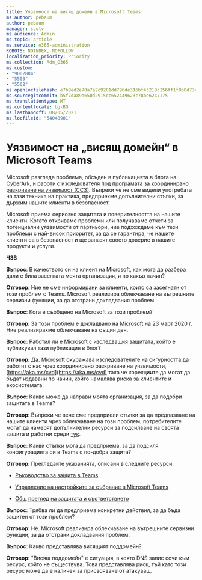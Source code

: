 ```yaml
---
title: Уязвимост на висящ домейн в Microsoft Teams
ms.author: pebaum
author: pebaum
manager: scotv
ms.audience: Admin
ms.topic: article
ms.service: o365-administration
ROBOTS: NOINDEX, NOFOLLOW
localization_priority: Priority
ms.collection: Adm_O365
ms.custom:
- "9002884"
- "5503"
- "5502"
ms.openlocfilehash: e7b9ed2e70a7a2c9281dd796de316bf43219c156ff1f0b8d734b428a482af4d6
ms.sourcegitcommit: b5f7da89a650d2915dc652449623c78be6247175
ms.translationtype: MT
ms.contentlocale: bg-BG
ms.lasthandoff: 08/05/2021
ms.locfileid: "54048901"
---
```

# <a name="microsoft-teams-dangling-domain-vulnerability"></a>Уязвимост на „висящ домейн“ в Microsoft Teams

Microsoft разгледа проблема, обсъден в публикацията в блога на CyberArk, и работи с изследователя под [програмата за координирано разкриване на уязвимост (ССЗ)](https://aka.ms/cvd). Въпреки че не сме видели употребата на тази техника на практика, предприехме допълнителни стъпки, за държим нашите клиенти в безопасност.

Microsoft приема сериозно защитата и поверителността на нашите клиенти. Когато откриваме проблеми или получаваме отчети за потенциални уязвимости от партньори, ние подхождаме към тези проблеми с най-висок приоритет, за да се гарантира, че нашите клиенти са в безопасност и ще запазят своето доверие в нашите продукти и услуги.

**ЧЗВ**

**Въпрос**: В качеството си на клиент на Microsoft, как мога да разбера дали е била засегната моята организация, и по какъв начин?

**Отговор**: Ние не сме информирани за клиенти, които са засегнати от този проблем с Teams. Microsoft реализира облекчаване на вътрешните сервизни функции, за да отстрани докладвания проблем.

**Въпрос**: Кога е съобщено на Microsoft за този проблем?

**Отговор**: За този проблем е докладвано на Microsoft на 23 март 2020 г. Ние реализирахме облекчаване на същия ден.

**Въпрос**: Работил ли е Microsoft с изследващия защитата, който е публикувал тази публикация в блог?

**Отговор**: Да. Microsoft окуражава изследователите на сигурността да работят с нас чрез координирано разкриване на уязвимости, [https://aka.ms/cvd](https://aka.ms/cvd) така че корекциите да могат да бъдат издавани по начин, който намалява риска за клиентите и екосистемата.  

**Въпрос**: Какво може да направи моята организация, за да подобри защитата в Teams?  

**Отговор**: Въпреки че вече сме предприели стъпки за да предпазване на нашите клиенти чрез облекчаване на този проблем, потребителите могат да намерят допълнителни ресурси за подсилване на своята защита и работни среди [тук](https://www.microsoft.com/microsoft-365/blog/2020/04/06/it-professionals-privacy-security-microsoft-teams/).  

**Въпрос**: Какви стъпки мога да предприема, за да подсиля конфигурацията си в Teams с по-добра защита?

**Отговор**: Прегледайте указанията, описани в следните ресурси: 

- [Ръководство за защита в Teams](https://docs.microsoft.com/microsoftteams/teams-security-guide)

- [Управление на настройките за събрание в Microsoft Teams](https://docs.microsoft.com/microsoftteams/meeting-settings-in-teams)

- [Общ преглед на защитата и съответствието](https://docs.microsoft.com/microsoftteams/security-compliance-overview)

**Въпрос**: Трябва ли да предприема конкретни действия, за да бъда защитен от този проблем?

**Отговор**: Не. Microsoft реализира облекчаване на вътрешните сервизни функции, за да отстрани докладвания проблем.

**Въпрос**: Какво представлява висящият поддомейн?

**Отговор**: "Висящ поддомейн" е ситуация, в която DNS запис сочи към ресурс, който не съществува.  Това представлява риск, тъй като този ресурс може да е наличен за присвояване от атакуващ.
